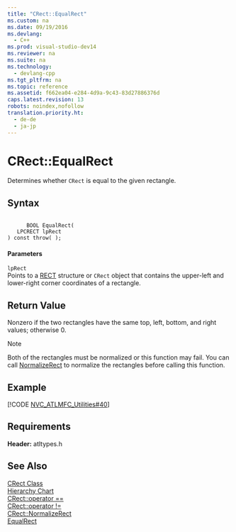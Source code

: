 ```yaml
---
title: "CRect::EqualRect"
ms.custom: na
ms.date: 09/19/2016
ms.devlang: 
  - C++
ms.prod: visual-studio-dev14
ms.reviewer: na
ms.suite: na
ms.technology: 
  - devlang-cpp
ms.tgt_pltfrm: na
ms.topic: reference
ms.assetid: f662ea04-e284-4d9a-9c43-83d27886376d
caps.latest.revision: 13
robots: noindex,nofollow
translation.priority.ht: 
  - de-de
  - ja-jp
---
```

# CRect::EqualRect
Determines whether `CRect` is equal to the given rectangle.  
  
## Syntax  
  
```  
  
      BOOL EqualRect(   
   LPCRECT lpRect    
) const throw( );  
```  
  
#### Parameters  
 `lpRect`  
 Points to a [RECT](../vs140/RECT-Structure.md) structure or `CRect` object that contains the upper-left and lower-right corner coordinates of a rectangle.  
  
## Return Value  
 Nonzero if the two rectangles have the same top, left, bottom, and right values; otherwise 0.  
  
> [!NOTE]
>  Both of the rectangles must be normalized or this function may fail. You can call [NormalizeRect](../vs140/CRect--NormalizeRect.md) to normalize the rectangles before calling this function.  
  
## Example  
 [!CODE [NVC_ATLMFC_Utilities#40](../CodeSnippet/VS_Snippets_Cpp/NVC_ATLMFC_Utilities#40)]  
  
## Requirements  
 **Header:** atltypes.h  
  
## See Also  
 [CRect Class](../vs140/CRect-Class.md)   
 [Hierarchy Chart](../vs140/Hierarchy-Chart.md)   
 [CRect::operator ==](../vs140/CRect--operator-==.md)   
 [CRect::operator !=](../vs140/CRect--operator-!=.md)   
 [CRect::NormalizeRect](../vs140/CRect--NormalizeRect.md)   
 [EqualRect](http://msdn.microsoft.com/library/windows/desktop/dd162699)